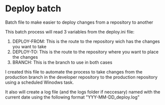 # Deploy batch
Batch file to make easier to deploy changes from a repository to another

This batch process will read 3 variables from the deploy.ini file:
1. DEPLOY-FROM: This is the route to the repository wich has the changes you want to take
2. DEPLOY-TO: This is the route to the repository where you want to place the changes
3. BRANCH: This is the branch to use in both cases

I created this file to automate the process to take changes from the production branch in the developer repository to the production repository using a scheduled Winodws task.

It also will create a log file (and the logs folder if neccesary) named with the current date using the following format "YYY-MM-DD_deploy.log"
